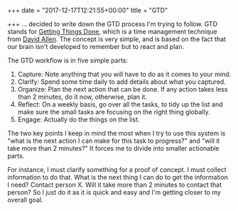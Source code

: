+++
date = "2017-12-17T12:21:55+00:00"
title = "GTD"

+++
... decided to write down the GTD process I'm trying to follow. GTD stands for [Getting Things Done](https://www.amazon.com/Getting-Things-Done-Stress-Free-Productivity/dp/0143126563/ref=as_sl_pc_tf_til?tag=grochat-20&linkCode=w00&linkId=f5df7b2517b955302e911e71e0a41396&creativeASIN=0143126563), which is a time management technique from [David Allen](https://en.wikipedia.org/wiki/David_Allen_(author)). The concept is very simple, and is based on the fact that our brain isn't developed to remember but to react and plan.

The GTD workflow is in five simple parts:

1. Capture: Note anything that you will have to do as it comes to your mind.
2. Clarify: Spend some time daily to add details about what you captured.
3. Organize: Plan the next action that can be done. If any action takes less than 2 minutes, do it now, otherwise, plan it.
4. Reflect: On a weekly basis, go over all the tasks, to tidy up the list and make sure the small tasks are focusing on the right thing globally.
5. Engage: Actually do the things on the list.

The two key points I keep in mind the most when I try to use this system is "what is the next action I can make for this task to progress?" and "will it take more than 2 minutes?" It forces me to divide into smaller actionable parts.

For instance, I must clarify something for a proof of concept. I must collect information to do that. What is the next thing I can do to get the information I need? Contact person X. Will it take more than 2 minutes to contact that person? So I just do it as it is quick and easy and I'm getting closer to my overall goal.

